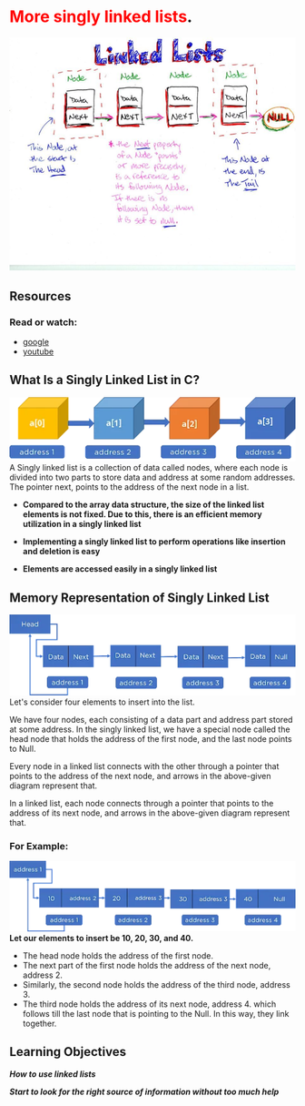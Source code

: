 # <span style="color:red">More singly linked lists</span>.

![img_1.png](images/img_1.png)
## Resources
### Read or watch:
* [google](https://intranet.alxswe.com/rltoken/2-7-eVuWcPutbXf6YZZgiA)
* [youtube](https://intranet.alxswe.com/rltoken/wVWwl86ufLMsXeAigpxllg)
## What Is a Singly Linked List in C?
![img_2.png](images/img_2.png)
A Singly linked list is a collection of data called nodes,
where each node is divided into two parts to store data and address at some random addresses.
The pointer next, points to the address of the next node in a list.

* **Compared to the array data structure, the size of the linked list elements is not fixed. Due to this,
  there is an efficient memory utilization in a singly linked list**

* **Implementing a singly linked list to perform operations like insertion and deletion is easy**

* **Elements are accessed easily in a singly linked list**
## Memory Representation of Singly Linked List
![img_3.png](images/img_3.png)
Let's consider four elements to insert into the list.

We have four nodes, each consisting of a data part and address part stored at some address. In the singly linked list,
we have a special node called the head node that holds the address of the first node, and the last node points to Null.

Every node in a linked list connects with the other through a pointer that points to the address of the next node,
and arrows in the above-given diagram represent that.

In a linked list, each node connects through a pointer that points to the address of its next node,
and arrows in the above-given diagram represent that.
### For Example:
![img_4.png](images/img_4.png)
**Let our elements to insert be 10, 20, 30, and 40.**
* The head node holds the address of the first node.
* The next part of the first node holds the address of the next node, address 2.
* Similarly, the second node holds the address of the third node, address 3.
* The third node holds the address of its next node, address 4. which follows till the last node that is pointing to the Null. In this way, they link together.
## Learning Objectives
**_How to use linked lists_**

**_Start to look for the right source of information without too much help_**